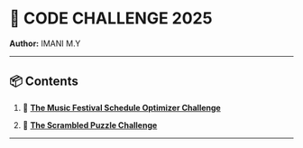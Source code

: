 # 🎯 CODE CHALLENGE 2025

**Author:** IMANI M.Y

---

## 📦 Contents

1. 🎵 [**The Music Festival Schedule Optimizer Challenge**](./The-Music-Festival-Schedule-Optimizer-Challenge)  
   
2. 🧩 [**The Scrambled Puzzle Challenge**](./The-Scrambled-Puzzle-Challenge)  
   
---


